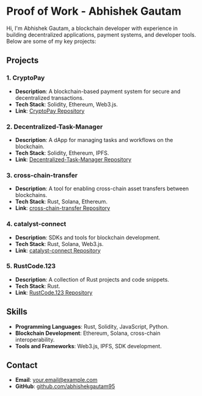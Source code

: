 # Proof of Work - Abhishek Gautam

Hi, I'm Abhishek Gautam, a blockchain developer with experience in building decentralized applications, payment systems, and developer tools. Below are some of my key projects:

## Projects

### 1. CryptoPay
- **Description**: A blockchain-based payment system for secure and decentralized transactions.
- **Tech Stack**: Solidity, Ethereum, Web3.js.
- **Link**: [CryptoPay Repository](https://github.com/abhishekgautam95/CryptoPay)

### 2. Decentralized-Task-Manager
- **Description**: A dApp for managing tasks and workflows on the blockchain.
- **Tech Stack**: Solidity, Ethereum, IPFS.
- **Link**: [Decentralized-Task-Manager Repository](https://github.com/abhishekgautam95/Decentralized-Task-Manager)

### 3. cross-chain-transfer
- **Description**: A tool for enabling cross-chain asset transfers between blockchains.
- **Tech Stack**: Rust, Solana, Ethereum.
- **Link**: [cross-chain-transfer Repository](https://github.com/abhishekgautam95/cross-chain-transfer)

### 4. catalyst-connect
- **Description**: SDKs and tools for blockchain development.
- **Tech Stack**: Rust, Solana, Web3.js.
- **Link**: [catalyst-connect Repository](https://github.com/abhishekgautam95/catalyst-connect)

### 5. RustCode.123
- **Description**: A collection of Rust projects and code snippets.
- **Tech Stack**: Rust.
- **Link**: [RustCode.123 Repository](https://github.com/abhishekgautam95/RustCode.123)

## Skills
- **Programming Languages**: Rust, Solidity, JavaScript, Python.
- **Blockchain Development**: Ethereum, Solana, cross-chain interoperability.
- **Tools and Frameworks**: Web3.js, IPFS, SDK development.

## Contact
- **Email**: your.email@example.com
- **GitHub**: [github.com/abhishekgautam95](https://github.com/abhishekgautam95)
